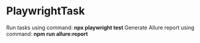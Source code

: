 # PlaywrightTask
Run tasks using command: **npx playwright test**
Generate Allure report using command: **npm run allure:report**

